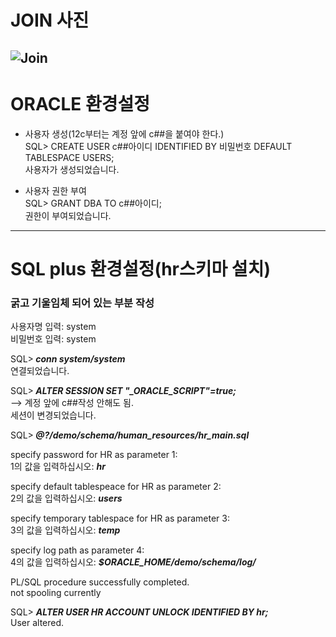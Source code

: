 # JOIN 사진
![Join](https://user-images.githubusercontent.com/55612285/171617525-205dc5cf-3c9d-4059-b9ca-1fa26cc2b987.png)
-------------------------------------------------------
# ORACLE 환경설정

* 사용자 생성(12c부터는 계정 앞에 c##을 붙여야 한다.)<br>
SQL> CREATE USER c##아이디 IDENTIFIED BY 비밀번호 DEFAULT TABLESPACE USERS;<br>
사용자가 생성되었습니다.<br>


* 사용자 권한 부여<br>
SQL> GRANT DBA TO c##아이디;<br>
권한이 부여되었습니다.

-------------------------------------------------------
# SQL plus 환경설정(hr스키마 설치)
### 굵고 기울임체 되어 있는 부분 작성
사용자명 입력: system<br>
비밀번호 입력: system

SQL><b><i> conn system/system</i></b><br>
연결되었습니다.

SQL><b><i> ALTER SESSION SET "_ORACLE_SCRIPT"=true;</i></b><br>
--> 계정 앞에 c##작성 안해도 됨.<br>
세션이 변경되었습니다.

SQL><b><i> @?/demo/schema/human_resources/hr_main.sql</i></b>

specify password for HR as parameter 1:<br>
1의 값을 입력하십시오: <b><i> hr </i></b>

specify default tablespeace for HR as parameter 2:<br>
2의 값을 입력하십시오: <b><i> users </i></b>

specify temporary tablespace for HR as parameter 3:<br>
3의 값을 입력하십시오: <b><i> temp </i></b>

specify log path as parameter 4:<br>
4의 값을 입력하십시오: <b><i> $ORACLE_HOME/demo/schema/log/ </i></b>

PL/SQL procedure successfully completed.<br>
not spooling currently

SQL> <b><i> ALTER USER HR ACCOUNT UNLOCK IDENTIFIED BY hr;</i></b><br>
User altered.
